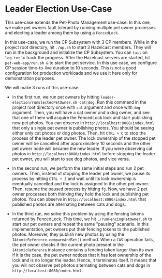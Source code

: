 # Leader Election Use-Case

This use-case extends the Pet-Photo Management use-case. In this one, we make
pet owners fault tolerant by running multiple pet owner processes and electing
a leader among them by using a `FencedLock`.

In this use-case, we run the CP Subsystem with 3 CP members. While in the
project root directory, hit `./up.sh` to start 3 Hazelcast members. They will
run in the background and initialize the CP Subsystem. You can `tail` on 
`log.txt` to track the progress. After the Hazelcast servers are started, hit 
`pet-web-app/run.sh &` to start the pet service. In this use case, we
configure CP session time-to-live duration to 10 seconds. This is not a good 
configuration for production workloads and we use it here only for
demonstration purposes.

We will make 3 runs of this use-case.

- In the first run, we run pet owners by hitting 
`leader-election/runElectedPetOwner.sh cat|dog`. Run this command in the
project root directory once with `cat` argument and once with `dog` argument.
Then, you will have a cat owner and a dog owner, and see that one of them will
acquire the FencedLock lock and start publishing new pet photos. 
You can observe in `http://localhost:8080/index.html` that only a single pet
owner is publishing photos. You should be seeing either only cat photos or dog
photos. Then, hit `CTRL + C` to stop the process of the leader pet owner. 
The lock ownership of the stopped pet owner will be cancelled after
approximately 10 seconds and the other pet owner node will became the new
leader. If you were observing cat photos in `http://localhost:8080/index.html`
before stopping the leader pet owner, you will start to see dog photos, and
vice versa.   
  
- In the second run, we perform the same initial steps and run 2 pet owners.
Then, instead of stopping the leader pet owner, we pause its process by hitting 
`CTRL + Z` and wait until its lock ownership is eventually cancelled and
the lock is assigned to the other pet owner. Then, resume the paused process
by hitting `fg`. Now, we have 2 pet owner processes both thinking they hold
the lock and publishing pet photos. You can observe in 
`http://localhost:8080/index.html` that published photos are alternating
between cats and dogs. 

- In the third run, we solve this problem by using the fencing tokens returned
by FencedLock. This time, we hit `./runFencingPetOwner.sh` to start our pet
owners and repeat the same "pausing" scenario. In this implementation, pet
owners put their fencing tokens to the published photos. Moreover, they publish
new photos by using the `IAtomicReference.compareAndSet()` method. When a `CAS`
operation fails, the pet owner checks if the current photo present in the
`IAtomicReference` instance contains a fencing token larger than its own. If it
is the case, the pet owner notices that it has lost ownership of the lock and
is no longer the leader. Hence, it terminates itself. It means that you will
not observe pet photos alternating between cats and dogs in 
`http://localhost:8080/index.html`.
